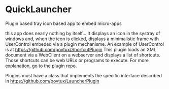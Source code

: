 # QuickLauncher
Plugin based tray icon based app to embed micro-apps

this app does nearly nothing by itself... It displays an icon in the systray of windows and, when the icon is clicked, displays a minimalistic frame with UserControl embeded via a plugin mechanisme.
An example of UserControl is at https://github.com/povtux/ShortcutPlugin
This plugin loads an XML document via a WebClient on a webserver and displays a list of shortcuts. Those shortcuts can be web URLs or programs to execute. For more explanation, go to the plugin repo.

Plugins must have a class that implements the specific interface described in https://github.com/povtux/LauncherPlugin
